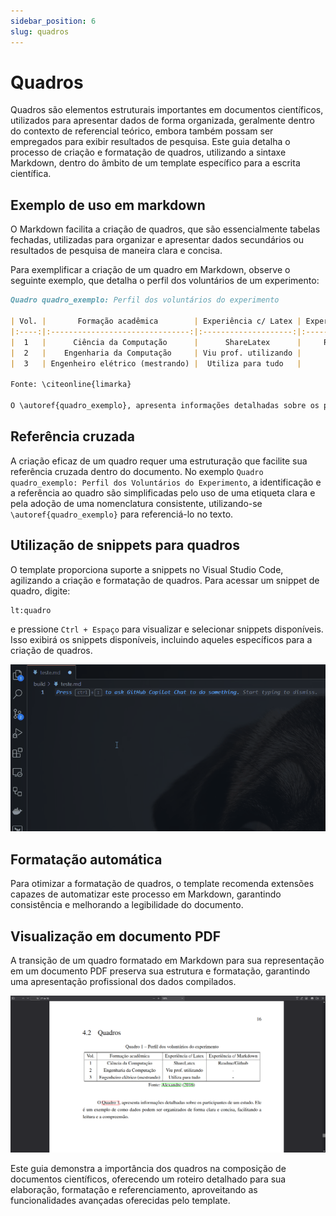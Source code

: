 ```yaml
---
sidebar_position: 6
slug: quadros
---
```


# Quadros

Quadros são elementos estruturais importantes em documentos científicos, utilizados para apresentar dados de forma organizada, geralmente dentro do contexto de referencial teórico, embora também possam ser empregados para exibir resultados de pesquisa. Este guia detalha o processo de criação e formatação de quadros, utilizando a sintaxe Markdown, dentro do âmbito de um template específico para a escrita científica.

## Exemplo de uso em markdown

O Markdown facilita a criação de quadros, que são essencialmente tabelas fechadas, utilizadas para organizar e apresentar dados secundários ou resultados de pesquisa de maneira clara e concisa.

Para exemplificar a criação de um quadro em Markdown, observe o seguinte exemplo, que detalha o perfil dos voluntários de um experimento:

```md
Quadro quadro_exemplo: Perfil dos voluntários do experimento

| Vol. |       Formação acadêmica        | Experiência c/ Latex | Experiência c/ Markdown |
|:----:|:-------------------------------:|:--------------------:|:----------------------:|
|  1   |      Ciência da Computação      |      ShareLatex      |     Readme/Github      |
|  2   |    Engenharia da Computação     | Viu prof. utilizando |           -            |
|  3   | Engenheiro elétrico (mestrando) |  Utiliza para tudo   |           -            |

Fonte: \citeonline{limarka}

O \autoref{quadro_exemplo}, apresenta informações detalhadas sobre os participantes de um estudo. Ele é um exemplo de como dados podem ser organizados de forma clara e concisa, facilitando a leitura e a compreensão.
```

## Referência cruzada

A criação eficaz de um quadro requer uma estruturação que facilite sua referência cruzada dentro do documento. No exemplo `Quadro quadro_exemplo: Perfil dos Voluntários do Experimento`, a identificação e a referência ao quadro são simplificadas pelo uso de uma etiqueta clara e pela adoção de uma nomenclatura consistente, utilizando-se `\autoref{quadro_exemplo}` para referenciá-lo no texto.

## Utilização de snippets para quadros

O template proporciona suporte a snippets no Visual Studio Code, agilizando a criação e formatação de quadros. Para acessar um snippet de quadro, digite:

```text
lt:quadro
```

e pressione `Ctrl + Espaço` para visualizar e selecionar snippets disponíveis. Isso exibirá os snippets disponíveis, incluindo aqueles específicos para a criação de quadros.

![exemplo-quadro-vscode](../assets/img/exemplo-quadro-vscode.gif)

## Formatação automática

Para otimizar a formatação de quadros, o template recomenda extensões capazes de automatizar este processo em Markdown, garantindo consistência e melhorando a legibilidade do documento.

## Visualização em documento PDF

A transição de um quadro formatado em Markdown para sua representação em um documento PDF preserva sua estrutura e formatação, garantindo uma apresentação profissional dos dados compilados.

![exemplo-de-quadro](../assets/img/exemplo-de-quadro.png)

Este guia demonstra a importância dos quadros na composição de documentos científicos, oferecendo um roteiro detalhado para sua elaboração, formatação e referenciamento, aproveitando as funcionalidades avançadas oferecidas pelo template.
